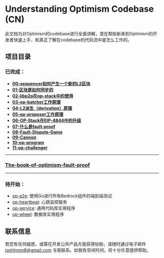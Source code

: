 # Understanding Optimism Codebase (CN)

此文档为对Optimism的codebase进行全面讲解，意在帮助新来到Optimism的开发者快速上手，和真正了解在codebase的代码流中是怎么工作的。

## 项目目录

### 已完成：

- [**00-sequencer如何产生一个新的L2区块**](https://github.com/joohhnnn/Understanding-Optimism-Codebase-CN/blob/main/sequencer/00-how-sequencer-generates-L2-blocks.md)
- [**01-区块是如何同步的**](https://github.com/joohhnnn/Understanding-Optimism-Codebase-CN/blob/main/sequencer/01-how-block-sync.md)
- [**02-libp2p在op-stack中的使用**](https://github.com/joohhnnn/Understanding-Optimism-Codebase-CN/blob/main/sequencer/02-how-optimism-use-libp2p.md)
- [**03-op-batcher工作原理**](https://github.com/joohhnnn/Understanding-Optimism-Codebase-CN/blob/main/sequencer/03-how-batcher-works.md)
- [**04-L2派生（derivation）原理**](https://github.com/joohhnnn/Understanding-Optimism-Codebase-CN/blob/main/sequencer/04-how-derivation-works.md)
- [**05-op-proposer工作原理**](https://github.com/joohhnnn/Understanding-Optimism-Codebase-CN/blob/main/sequencer/05-how-proposer-works.md)
- [**06-OP-Stack在EIP-4844中的升级**](https://github.com/joohhnnn/Understanding-Optimism-Codebase-CN/blob/main/sequencer/06-Upgrade-of-OPStack-in-EIP-4844.md)
- [**07-什么是fault-proof**](https://github.com/joohhnnn/The-book-of-optimism-fault-proof-CN/blob/main/01-what-is-fault-proof.md)
- [**08-Fault-Dispute-Game**](https://github.com/joohhnnn/The-book-of-optimism-fault-proof-CN/blob/main/02-fault-dispute-game.md)
- [**09-Cannon**](https://github.com/joohhnnn/The-book-of-optimism-fault-proof-CN/blob/main/03-cannon.md)
- [**10-op-program**](https://github.com/joohhnnn/The-book-of-optimism-fault-proof-CN/blob/main/04-op-program.md)
- [**11-op-challenger**](https://github.com/joohhnnn/The-book-of-optimism-fault-proof-CN/blob/main/05-op-challenger.md)

---

### [The-book-of-optimism-fault-proof](https://github.com/joohhnnn/The-book-of-optimism-fault-proof)

---

### 待开始：

- [op-e2e](https://github.com/joohhnnn/Understanding-Optimism-Codebase-CN/tree/main/op-e2e): 使用Go进行所有Bedrock组件的端到端测试
- [op-heartbeat](https://github.com/joohhnnn/Understanding-Optimism-Codebase-CN/tree/main/op-heartbeat): 心跳监控服务
- [op-service](https://github.com/joohhnnn/Understanding-Optimism-Codebase-CN/tree/main/op-service): 通用代码库实用程序
- [op-wheel](https://github.com/joohhnnn/Understanding-Optimism-Codebase-CN/tree/main/op-wheel): 数据库实用程序

## 联系信息

若您有任何疑惑，或需在开发公共产品方面获得协助，请随时通过电子邮件 [joohhnnn8@gmail.com](mailto:joohhnnn8@gmail.com) 与我联系。如我有空闲时间，将十分乐意提供帮助。

